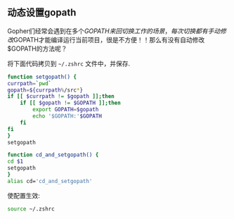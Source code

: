 ## 动态设置gopath

Gopher们经常会遇到在多个$GOPATH来回切换工作的场景，每次切换都有手动修改$GOPATH才能编译运行当前项目，很是不方便！！那么有没有自动修改$GOPATH的方法呢？

将下面代码拷贝到 `~/.zshrc` 文件中，并保存.

```bash
function setgopath() {
currpath=`pwd`
gopath=${currpath%/src*}
if [[ $currpath != $gopath ]];then
    if [[ $gopath != $GOPATH ]];then
        export GOPATH=$gopath
        echo '$GOPATH:'$GOPATH
    fi
fi
}
setgopath

function cd_and_setgopath() {
cd $1
setgopath
}
alias cd='cd_and_setgopath'
```

使配置生效:

```bash
source ~/.zshrc
```